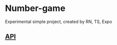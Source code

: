 # Number-game
Experimental simple project, created by RN, TS, Expo

## [API](http://numbersapi.com/#random/math)
